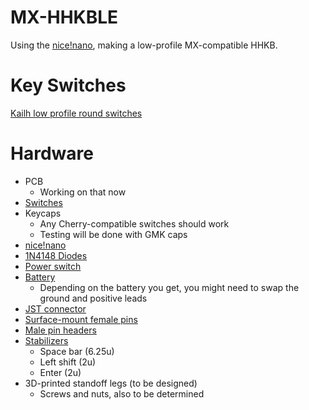 # MX-HHKBLE
Using the [nice!nano](https://docs.nicekeyboards.com/#/), making a low-profile MX-compatible HHKB.

# Key Switches
[Kailh low profile round switches](https://mechanicalkeyboards.com/shop/index.php?l=product_detail&p=6343)

# Hardware
* PCB
    * Working on that now
* [Switches](https://mechanicalkeyboards.com/search.php?keyword=choc+round)
* Keycaps
    * Any Cherry-compatible switches should work
    * Testing will be done with GMK caps
* [nice!nano](https://nicekeyboards.com/products/nice-nano-v1-0)
* [1N4148 Diodes](https://www.digikey.com/products/en/discrete-semiconductor-products/diodes-rectifiers-single/280?k=1n4148&k=&pkeyword=1n4148&sv=0&pv1291=404832&sf=1&FV=-8%7C280&quantity=&ColumnSort=0&page=1&pageSize=25)
* [Power switch](https://www.digikey.com/product-detail/en/nidec-copal-electronics/CUS-12TB/563-1102-1-ND/1124231)
* [Battery](https://www.sparkfun.com/products/13112)
    * Depending on the battery you get, you might need to swap the ground and positive leads
* [JST connector](https://www.sparkfun.com/products/9749)
* [Surface-mount female pins](https://www.digikey.com/en/products/detail/samtec-inc/SSM-113-L-SV/1106316)
* [Male pin headers](https://www.sparkfun.com/products/116)
* [Stabilizers](https://www.aliexpress.com/item/33039182740.html) 
    * Space bar (6.25u)
    * Left shift (2u)
    * Enter (2u)
* 3D-printed standoff legs (to be designed)
    * Screws and nuts, also to be determined

